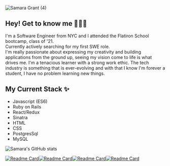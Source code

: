 ![Samara Grant (4)](https://user-images.githubusercontent.com/64047870/132391708-5911192a-797f-4855-ae16-f49b3d0454ad.png)

<p align="center">

<h2> Hey! Get to know me 🥳🙌🏼 </h2>
I'm a Software Engineer from NYC and I attended the Flatiron School bootcamp, class of '21. <br>
Currently actively searching for my first SWE role. <br>
I'm really passionate about expressing my creativity and building applications from the ground up, seeing my vision come to life is what drives me.
I'm a tenacious learner with a strong work ethic. The tech industry is something that is ever-evolving and with that I know I'm forever a student, I have no problem learning new things. 

<h2> My Current Stack ✨</h2>
<ul>
  <li>Javascript (ES6)</li>
  <li>Ruby on Rails</li>
  <li>React/Redux</li>
  <li>Sinatra</li>
  <li>HTML</li>
  <li>CSS</li>
  <li>PostgresSql</li>
  <li>MySQL</li>
 </ul>
  
 ![Samara's GitHub stats](https://github-readme-stats.vercel.app/api?username=samaracodes&theme=bear&show_icons=true)
 
 [![Readme Card](https://github-readme-stats.vercel.app/api/pin/?username=samaracodes&repo=bloom-delivery-frontend&theme=bear&show_icons=true)](https://github.com/samaracodes/bloom-delivery-frontend)[![Readme Card](https://github-readme-stats.vercel.app/api/pin/?username=samaracodes&repo=autoswift_frontend&theme=bear&show_icons=true)](https://github.com/samaracodes/autoswift_frontend)[![Readme Card](https://github-readme-stats.vercel.app/api/pin/?username=samaracodes&repo=sinatra-dream-space-proj&theme=bear&show_icons=true)](https://github.com/samaracodes/sinatra-dream-space-proj)[![Readme Card](https://github-readme-stats.vercel.app/api/pin/?username=samaracodes&repo=table_critique&theme=bear&show_icons=true)](https://github.com/samaracodes/table_critique)


</p>

<!--
**samaracodes/samaracodes** is a ✨ _special_ ✨ repository because its `README.md` (this file) appears on your GitHub profile.

Here are some ideas to get you started:

- 🔭 I’m currently working on ...
- 🌱 I’m currently learning ...
- 👯 I’m looking to collaborate on ...
- 🤔 I’m looking for help with ...
- 💬 Ask me about ...
- 📫 How to reach me: ...
- 😄 Pronouns: ...
- ⚡ Fun fact: ...
-->



